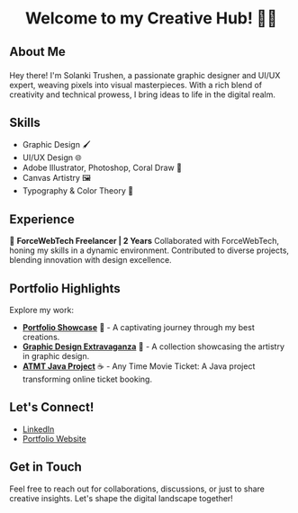 # <p align="center"> Welcome to my Creative Hub! 🎨✨ </p>

## <p>  About Me <br>
Hey there! I'm Solanki Trushen, a passionate graphic designer and UI/UX expert, weaving pixels into visual masterpieces. With a rich blend of creativity and technical prowess, I bring ideas to life in the digital realm.</p>

## Skills
- Graphic Design 🖌️
- UI/UX Design 🌐
- Adobe Illustrator, Photoshop, Coral Draw 🎨
- Canvas Artistry 🖼️
- Typography & Color Theory 🌈

## Experience
🚀 **ForceWebTech Freelancer | 2 Years**
Collaborated with ForceWebTech, honing my skills in a dynamic environment. Contributed to diverse projects, blending innovation with design excellence.

## Portfolio Highlights
Explore my work:
- [**Portfolio Showcase**](https://solanki-trushen.netlify.app/) 🌟 - A captivating journey through my best creations.
- [**Graphic Design Extravaganza**](#) 🎨 - A collection showcasing the artistry in graphic design.
- [**ATMT Java Project**](#) ☕ - Any Time Movie Ticket: A Java project transforming online ticket booking.

## Let's Connect!
- [LinkedIn](https://www.linkedin.com/in/solanki-trushen-874349248/)
- [Portfolio Website](https://solanki-trushen.netlify.app/)

## Get in Touch
Feel free to reach out for collaborations, discussions, or just to share creative insights. Let's shape the digital landscape together!
